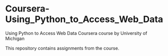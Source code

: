 # Coursera-Using_Python_to_Access_Web_Data

Using Python to Access Web Data Coursera course by University of Michigan

This repository contains assignments from the course.
